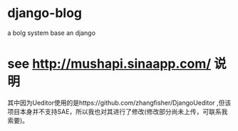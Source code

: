 django-blog
===========

a bolg system base an django

see http://mushapi.sinaapp.com/
说明
====


其中因为Ueditor使用的是https://github.com/zhangfisher/DjangoUeditor ,但该项目本身并不支持SAE，所以我也对其进行了修改(修改部分尚未上传，可联系我索要)。
